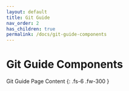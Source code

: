 ```yaml
---
layout: default
title: Git Guide
nav_order: 2
has_children: true
permalink: /docs/git-guide-components
---
```



# Git Guide Components

Git Guide Page Content
{: .fs-6 .fw-300 }
